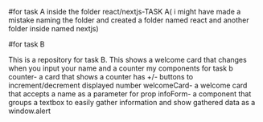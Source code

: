 #for task A
inside the folder react/nextjs-TASK A( i might have made a mistake naming the folder and created a folder named react and another folder inside named nextjs)

#for task B

This is a repository for task B. This shows a welcome card that changes when you input  your name and a counter
my components for task b
counter- a card that shows a counter has +/- buttons to increment/decrement displayed number
welcomeCard- a welcome card that accepts a name as a parameter for prop
infoForm- a component that groups a textbox to easily gather information and show gathered data as a window.alert
